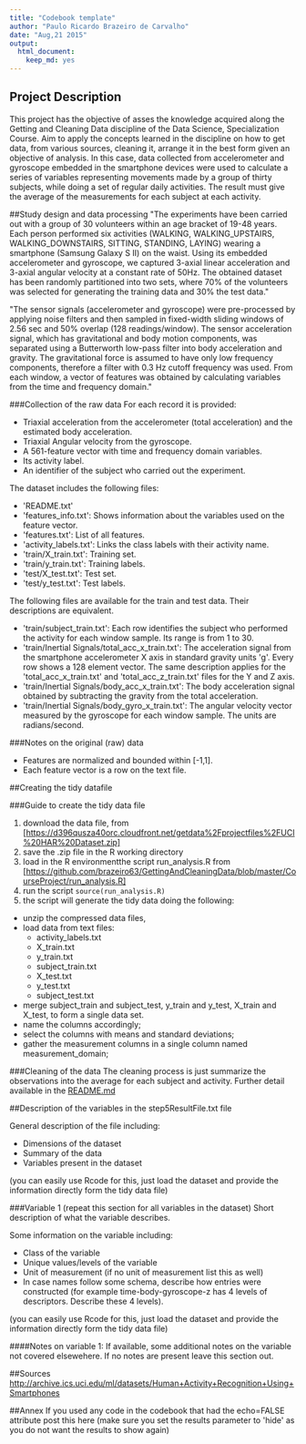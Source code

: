 ```yaml
---
title: "Codebook template"
author: "Paulo Ricardo Brazeiro de Carvalho"
date: "Aug,21 2015"
output:
  html_document:
    keep_md: yes
---
```


## Project Description
This project has the objective of asses the knowledge acquired along the Getting and Cleaning Data discipline of the Data Science, Specialization Course. Aim to apply the concepts learned in the discipline on how to get data, from various sources, cleaning it, arrange it in the best form given an objective of analysis. In this case, data collected from accelerometer and gyroscope embedded in the smartphone devices were used to calculate a series of variables representing movements made by a group of thirty subjects, while doing a set of regular daily activities. The result must give the average of the measurements for each subject at each activity.

##Study design and data processing
"The experiments have been carried out with a group of 30 volunteers within an age bracket of 19-48 years. Each person performed six activities (WALKING, WALKING_UPSTAIRS, WALKING_DOWNSTAIRS, SITTING, STANDING, LAYING) wearing a smartphone (Samsung Galaxy S II) on the waist. Using its embedded accelerometer and gyroscope, we captured 3-axial linear acceleration and 3-axial angular velocity at a constant rate of 50Hz. The obtained dataset has been randomly partitioned into two sets, where 70% of the volunteers was selected for generating the training data and 30% the test data." 

"The sensor signals (accelerometer and gyroscope) were pre-processed by applying noise filters and then sampled in fixed-width sliding windows of 2.56 sec and 50% overlap (128 readings/window). The sensor acceleration signal, which has gravitational and body motion components, was separated using a Butterworth low-pass filter into body acceleration and gravity. The gravitational force is assumed to have only low frequency components, therefore a filter with 0.3 Hz cutoff frequency was used. From each window, a vector of features was obtained by calculating variables from the time and frequency domain."

###Collection of the raw data
For each record it is provided:

- Triaxial acceleration from the accelerometer (total acceleration) and the estimated body acceleration.
- Triaxial Angular velocity from the gyroscope. 
- A 561-feature vector with time and frequency domain variables. 
- Its activity label. 
- An identifier of the subject who carried out the experiment.

The dataset includes the following files:

- 'README.txt'
- 'features_info.txt': Shows information about the variables used on the feature vector.
- 'features.txt': List of all features.
- 'activity_labels.txt': Links the class labels with their activity name.
- 'train/X_train.txt': Training set.
- 'train/y_train.txt': Training labels.
- 'test/X_test.txt': Test set.
- 'test/y_test.txt': Test labels.

The following files are available for the train and test data. Their descriptions are equivalent.   

- 'train/subject_train.txt': Each row identifies the subject who performed the activity for each window sample. Its range is from 1 to 30.   
- 'train/Inertial Signals/total_acc_x_train.txt': The acceleration signal from the smartphone accelerometer X axis in standard gravity units 'g'. Every row shows a 128 element vector. The same description applies for the 'total_acc_x_train.txt' and 'total_acc_z_train.txt' files for the Y and Z axis.  
- 'train/Inertial Signals/body_acc_x_train.txt': The body acceleration signal obtained by subtracting the gravity from the total acceleration.   
- 'train/Inertial Signals/body_gyro_x_train.txt': The angular velocity vector measured by the gyroscope for each window sample. The units are radians/second. 

###Notes on the original (raw) data 
- Features are normalized and bounded within [-1,1].
- Each feature vector is a row on the text file.

##Creating the tidy datafile

###Guide to create the tidy data file
1. download the data file, from [https://d396qusza40orc.cloudfront.net/getdata%2Fprojectfiles%2FUCI%20HAR%20Dataset.zip]
2. save the .zip file in the R working directory
3. load in the R environmentthe script run_analysis.R from [https://github.com/brazeiro63/GettingAndCleaningData/blob/master/CourseProject/run_analysis.R]
4. run the script `source(run_analysis.R)`
5. the script will generate the tidy data doing the following: 
  + unzip the compressed data files,  
  + load data from text files: 
    + activity_labels.txt
    + X_train.txt
    + y_train.txt
    + subject_train.txt
    + X_test.txt
    + y_test.txt
    + subject_test.txt
  + merge subject_train and subject_test, y_train and y_test, X_train and X_test, to form a single data set.
  + name the columns accordingly;
  + select the columns with means and standard deviations; 
  + gather the measurement columns in a single column named measurement_domain;

###Cleaning of the data
The cleaning process is just summarize the observations into the average for each subject and activity. Further detail available in the [README.md](https://github.com/brazeiro63/GettingAndCleaningData/blob/master/CourseProject/README.md)


##Description of the variables in the step5ResultFile.txt file

General description of the file including: 

- Dimensions of the dataset  
- Summary of the data  
- Variables present in the dataset  
 
(you can easily use Rcode for this, just load the dataset and provide the information directly form the tidy data file)

###Variable 1 (repeat this section for all variables in the dataset)
Short description of what the variable describes.

Some information on the variable including:
 - Class of the variable
 - Unique values/levels of the variable
 - Unit of measurement (if no unit of measurement list this as well)
 - In case names follow some schema, describe how entries were constructed (for example time-body-gyroscope-z has 4 levels of descriptors. Describe these 4 levels). 

(you can easily use Rcode for this, just load the dataset and provide the information directly form the tidy data file)

####Notes on variable 1:
If available, some additional notes on the variable not covered elsewehere. If no notes are present leave this section out.

##Sources
http://archive.ics.uci.edu/ml/datasets/Human+Activity+Recognition+Using+Smartphones

##Annex
If you used any code in the codebook that had the echo=FALSE attribute post this here (make sure you set the results parameter to 'hide' as you do not want the results to show again)